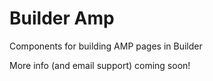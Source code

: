 # Builder Amp

Components for building AMP pages in Builder

More info (and email support) coming soon!


